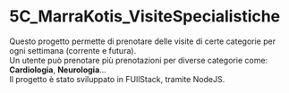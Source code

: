 # 5C_MarraKotis_VisiteSpecialistiche
Questo progetto permette di prenotare delle visite di certe categorie per ogni settimana (corrente e futura).  
Un utente può prenotare più prenotazioni per diverse categorie come: **Cardiologia**, **Neurologia**...  
Il progetto è stato sviluppato in FUllStack, tramite NodeJS.
